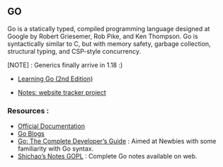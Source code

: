 ## GO

Go is a statically typed, compiled programming language designed at Google by Robert Griesemer, Rob Pike, and Ken Thompson. Go is syntactically similar to C, but with memory safety, garbage collection, structural typing, and CSP-style concurrency.



[NOTE] : Generics finally arrive in 1.18 :)

- [Learning Go (2nd Edition)](lego/index.md)

- [Notes: website tracker project](notes/index.md)

### Resources :

- [Official Documentation](https://go.dev/doc/)
- [Go Blogs](https://go.dev/doc/)
- [Go: The Complete Developer’s Guide](https://www.udemy.com/course/go-the-complete-developers-guide) : Aimed at Newbies with some familiarity with Go syntax.
- [Shichao’s Notes GOPL](https://notes.shichao.io/gopl/) : Complete Go notes available on web.